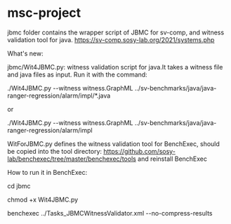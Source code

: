 # msc-project
jbmc folder contains the wrapper script of JBMC for sv-comp, and witness validation tool for java. 
https://sv-comp.sosy-lab.org/2021/systems.php


What's new:

jbmc/Wit4JBMC.py: witness validation script for java.It takes a witness file and java files as input.
Run it with the command:

./Wit4JBMC.py --witness witness.GraphML ../sv-benchmarks/java/java-ranger-regression/alarm/impl/*.java

or

./Wit4JBMC.py --witness witness.GraphML ../sv-benchmarks/java/java-ranger-regression/alarm/impl


WitForJBMC.py defines the witness validation tool for BenchExec, should be copied into the tool directory: https://github.com/sosy-lab/benchexec/tree/master/benchexec/tools and reinstall BenchExec

How to run it in BenchExec:

cd jbmc

chmod +x Wit4JBMC.py

benchexec ../Tasks_JBMCWitnessValidator.xml --no-compress-results


